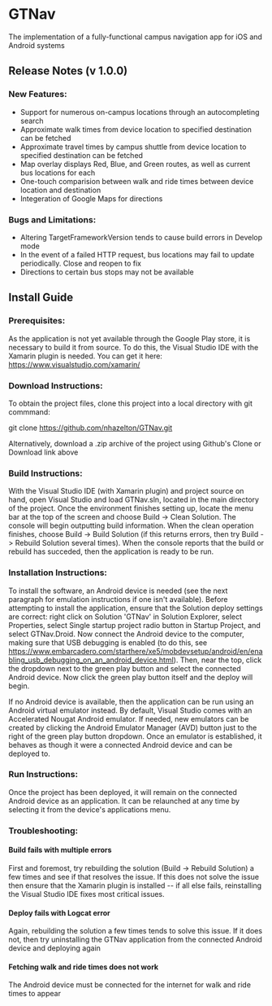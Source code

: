 # GTNav
The implementation of a fully-functional campus navigation app for iOS and Android systems

## Release Notes (v 1.0.0)

### New Features:
- Support for numerous on-campus locations through an autocompleting search
- Approximate walk times from device location to specified destination can be fetched
- Approximate travel times by campus shuttle from device location to specified destination can be fetched
- Map overlay displays Red, Blue, and Green routes, as well as current bus locations for each
- One-touch comparision between walk and ride times between device location and destination
- Integeration of Google Maps for directions

### Bugs and Limitations:
- Altering TargetFrameworkVersion tends to cause build errors in Develop mode
- In the event of a failed HTTP request, bus locations may fail to update periodically. Close and reopen to fix
- Directions to certain bus stops may not be available

## Install Guide

### Prerequisites:

As the application is not yet available through the Google Play store, it is necessary to build it from source. To do this, the Visual Studio IDE with the Xamarin plugin is needed. You can get it here: https://www.visualstudio.com/xamarin/

### Download Instructions:

To obtain the project files, clone this project into a local directory with git commmand:

git clone https://github.com/nhazelton/GTNav.git

Alternatively, download a .zip archive of the project using Github's Clone or Download link above

### Build Instructions:

With the Visual Studio IDE (with Xamarin plugin) and project source on hand, open Visual Studio and load GTNav.sln, located in the main directory of the project. Once the environment finishes setting up, locate the menu bar at the top of the screen and choose Build -> Clean Solution. The console will begin outputting build information. When the clean operation finishes, choose Build -> Build Solution (if this returns errors, then try Build -> Rebuild Solution several times). When the console reports that the build or rebuild has succeded, then the application is ready to be run.

### Installation Instructions:

To install the software, an Android device is needed (see the next paragraph for emulation instructions if one isn't available). Before attempting to install the application, ensure that the Solution deploy settings are correct: right click on Solution 'GTNav' in Solution Explorer, select Properties, select Single startup project radio button in Startup Project, and select GTNav.Droid. Now connect the Android device to the computer, making sure that USB debugging is enabled (to do this, see https://www.embarcadero.com/starthere/xe5/mobdevsetup/android/en/enabling_usb_debugging_on_an_android_device.html). Then, near the top, click the dropdown next to the green play button and select the connected Android device. Now click the green play button itself and the deploy will begin.

If no Android device is available, then the application can be run using an Android virtual emulator instead. By default, Visual Studio comes with an Accelerated Nougat Android emulator. If needed, new emulators can be created by clicking the Android Emulator Manager (AVD) button just to the right of the green play button dropdown. Once an emulator is established, it behaves as though it were a connected Android device and can be deployed to.

### Run Instructions:

Once the project has been deployed, it will remain on the connected Android device as an application. It can be relaunched at any time by selecting it from the device's applications menu.

### Troubleshooting:

#### Build fails with multiple errors

First and foremost, try rebuilding the solution (Build -> Rebuild Solution) a few times and see if that resolves the issue. If this does not solve the issue then ensure that the Xamarin plugin is installed -- if all else fails, reinstalling the Visual Studio IDE fixes most critical issues.

#### Deploy fails with Logcat error

Again, rebuilding the solution a few times tends to solve this issue. If it does not, then try uninstalling the GTNav application from the connected Android device and deploying again

#### Fetching walk and ride times does not work

The Android device must be connected for the internet for walk and ride times to appear


